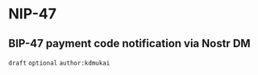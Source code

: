 NIP-47
======

BIP-47 payment code notification via Nostr DM
-----------------------------------

`draft` `optional` `author:kdmukai`

